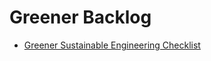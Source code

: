 # Greener Backlog
- [Greener Sustainable Engineering Checklist](https://github.com/vaughanknight/greener/blob/main/GreenerChecklist.csv)
